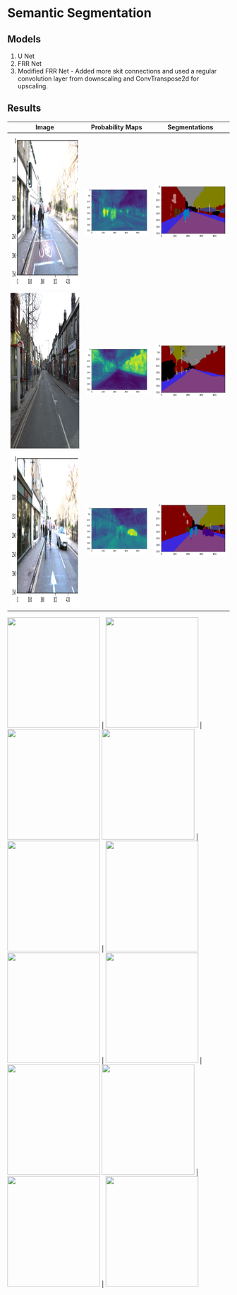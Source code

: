 # Semantic Segmentation

## Models
1. U Net
2. FRR Net
3. Modified FRR Net - Added more skit connections and used a regular convolution layer from downscaling and ConvTranspose2d for upscaling.

## Results  

Image                            |  Probability Maps                      | Segmentations 
:-------------------------------:|:--------------------------------------:|:-------------------------:
<img src=Results/example1.png width="480" height="352"/> |  <img src=Results/example1_heat.png /> |  <img src=Results/example1_masks.png />
<img src=Results/example3.png width="480" height="352"/> |  <img src=Results/example3_heat.png /> |  <img src=Results/example3_masks.png />
<img src=Results/example4.png width="480" height="352"/> |  <img src=Results/example4_heat.png /> |  <img src=Results/example4_masks.png />

<img src=content_images/content_image5.jpg width="210" height="250"/> |  <img src=style_images/style5.jpg width="210" height="250"/> |  <img src=Result/target5.jpg width="210" height="250"/>
<img src=content_images/content_image3.jpg width="210" height="250"/> |  <img src=style_images/style3.jpg width="210" height="250"/> |  <img src=Result/target3.jpeg width="210" height="250"/>
<img src=content_images/content_image4.jpg width="210" height="250"/> |  <img src=style_images/style4.jpg width="210" height="250"/> |  <img src=Result/target4.jpg width="210" height="250"/>
<img src=content_images/content_image.jpg width="210" height="250"/>  |  <img src=style_images/style.jpg width="210" height="250"/>  |  <img src=Result/target.jpg width="210" height="250"/>
